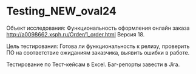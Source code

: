 # Testing_NEW_oval24

Объект исследования: Функциональность оформления онлайн заказа http://a0098662.xsph.ru/Order/1_order.html
Версия 18.

Цель тестирования: Готова ли функциональность к релизу, проверить ПО на соответствие ожиданиям заказчика, выявить ошибки в работе.

Тестирование по Тест-кейсам в Excel.
Баг-репорты завести в Jira.
